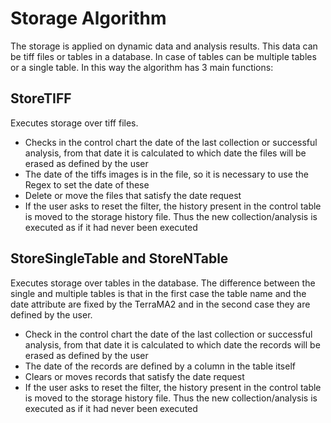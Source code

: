# Storage Algorithm

The storage is applied on dynamic data and analysis results.
This data can be tiff files or tables in a database. In case of tables can be multiple tables or a single table. In this way the algorithm has 3 main functions:

## StoreTIFF
Executes storage over tiff files.

- Checks in the control chart the date of the last collection or successful analysis, from that date it is calculated to which date the files will be erased as defined by the user
- The date of the tiffs images is in the file, so it is necessary to use the Regex to set the date of these
- Delete or move the files that satisfy the date request
- If the user asks to reset the filter, the history present in the control table is moved to the storage history file. Thus the new collection/analysis is executed as if it had never been executed

## StoreSingleTable and StoreNTable
Executes storage over tables in the database. The difference between the single and multiple tables is that in the first case the table name and the date attribute are fixed by the TerraMA2 and in the second case they are defined by the user.

- Check in the control chart the date of the last collection or successful analysis, from that date it is calculated to which date the records will be erased as defined by the user
- The date of the records are defined by a column in the table itself
- Clears or moves records that satisfy the date request
- If the user asks to reset the filter, the history present in the control table is moved to the storage history file. Thus the new collection/analysis is executed as if it had never been executed
